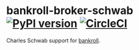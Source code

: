 # bankroll-broker-schwab [![PyPI version](https://badge.fury.io/py/bankroll-broker-schwab.svg)](https://badge.fury.io/py/bankroll-broker-schwab) [![CircleCI](https://circleci.com/gh/bankroll-py/bankroll-broker-schwab.svg?style=svg&circle-token=709567d8d3ada5ea31add94b7807d290b218a661)](https://circleci.com/gh/bankroll-py/bankroll-broker-schwab)

Charles Schwab support for [bankroll](https://github.com/bankroll-py).
